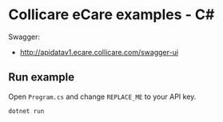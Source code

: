 # Collicare eCare examples - C#

Swagger:
* http://apidatav1.ecare.collicare.com/swagger-ui

## Run example

Open `Program.cs` and change `REPLACE_ME` to your API key.

```
dotnet run
```

